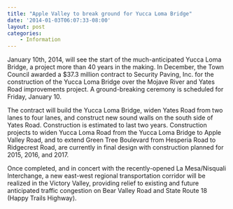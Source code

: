 ```yaml
---
title: "Apple Valley to break ground for Yucca Loma Bridge"
date: '2014-01-03T06:07:33-08:00'
layout: post
categories:
    - Information
---
```


January 10th, 2014, will see the start of the much-anticipated Yucca Loma Bridge, a project more than 40 years in the making. In December, the Town Council awarded a $37.3 million contract to Security Paving, Inc. for the construction of the Yucca Loma Bridge over the Mojave River and Yates Road improvements project. A ground-breaking ceremony is scheduled for Friday, January 10.  
  
The contract will build the Yucca Loma Bridge, widen Yates Road from two lanes to four lanes, and construct new sound walls on the south side of Yates Road. Construction is estimated to last two years. Construction projects to widen Yucca Loma Road from the Yucca Loma Bridge to Apple Valley Road, and to extend Green Tree Boulevard from Hesperia Road to Ridgecrest Road, are currently in final design with construction planned for 2015, 2016, and 2017.

Once completed, and in concert with the recently-opened La Mesa/Nisquali Interchange, a new east-west regional transportation corridor will be realized in the Victory Valley, providing relief to existing and future anticipated traffic congestion on Bear Valley Road and State Route 18 (Happy Trails Highway).